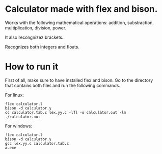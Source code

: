 # Calculator made with flex and bison.
  Works with the following mathematical operations: addition, substraction, multiplication, division, power.
  
  It also recongnizez brackets.
  
  Recognizes both integers and floats.
  

# How to run it
  First of all, make sure to have installed flex and bison. 
  Go to the directory that contains both files and run the following commands.
  
  For linux:
  ```
  flex calculator.l
  bison -d calculator.y
  cc calculator.tab.c lex.yy.c -lfl -o calculator.out -lm
  ./calculator.out
  ```
  
  For windows:
  ```
  flex calculator.l
  bison -d calculator.y
  gcc lex.yy.c calculator.tab.c
  a.exe
  ```
